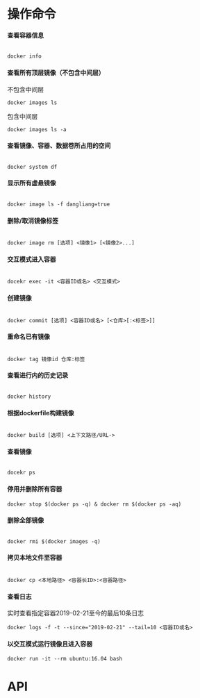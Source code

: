 操作命令
===

#### 查看容器信息

``` 

docker info
```

#### 查看所有顶层镜像（不包含中间层）

不包含中间层
```  
docker images ls
```

包含中间层
```
docker images ls -a
```

#### 查看镜像、容器、数据卷所占用的空间
``` 

docker system df
```

#### 显示所有虚悬镜像
``` 

docker image ls -f dangliang=true
```

#### 删除/取消镜像标签

``` 

docker image rm [选项] <镜像1> [<镜像2>...]
```

#### 交互模式进入容器

``` 

docekr exec -it <容器ID或名> <交互模式>
```

#### 创建镜像
```

docker commit [选项] <容器ID或名> [<仓库>[:<标签>]]
```

#### 重命名已有镜像
``` 

docker tag 镜像id 仓库:标签
```


#### 查看进行内的历史记录
``` 

docker history
```

#### 根据dockerfile构建镜像
``` 

docker build [选项] <上下文路径/URL->
```

#### 查看镜像
```

docekr ps
```

#### 停用并删除所有容器
``` 
docker stop $(docker ps -q) & docker rm $(docker ps -aq)
```

#### 删除全部镜像
```

docker rmi $(docker images -q)
```

#### 拷贝本地文件至容器
``` 

docker cp <本地路径> <容器长ID>:<容器路径>
```

#### 查看日志
实时查看指定容器2019-02-21至今的最后10条日志 
``` 
docker logs -f -t --since="2019-02-21" --tail=10 <容器ID或名>
```

#### 以交互模式运行镜像且进入容器
```
docker run -it --rm ubuntu:16.04 bash
```

API
===